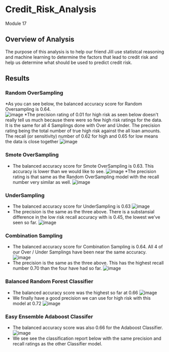 # Credit_Risk_Analysis
Module 17

## Overview of Analysis

The purpose of this analysis is to help our friend Jill use statistcal reasoning and machine learning to determine the factors that lead to credit risk and help us determine what should be used to predict credit risk.

## Results
  ### Random OverSampling
  *As you can see below, the balanced accuracy score for Random Oversampling is 0.64.  
  ![image](https://user-images.githubusercontent.com/108240844/198165321-194358a9-828a-4ba2-a6f6-6320e30eaaf3.png)
  *The precision rating of 0.01 for high risk as seen below doesn't really tell us much because there were so few high risk ratings for the data.  It is the same for all   4 Samplings done with Over and Under.  The precision rating being the total number of true high risk against the all loan amounts.  The recall (or sensitivity) number    of 0.62 for high and 0.65 for low means the data is close together
  ![image](https://user-images.githubusercontent.com/108240844/198158496-e09e70aa-82c0-498b-b664-17742b4b271c.png)
  ### Smote OverSampling
  * The balanced accuracy score for Smote OverSampling is 0.63.  This accuracy is lower than we would like to see.
  ![image](https://user-images.githubusercontent.com/108240844/198165377-114f2d7d-fc3b-4c72-8e6a-fde5201e258e.png)
  *The precision rating is that same as the Random OverSampling model with the recall number very similar as well.
  ![image](https://user-images.githubusercontent.com/108240844/198164996-9aa6bcf1-1f29-4eb4-8a47-53f3ff06552d.png)
  ### UnderSampling
  * The balanced accuracy score for UnderSampling is 0.63
  ![image](https://user-images.githubusercontent.com/108240844/198165550-3bca93ab-0484-4730-85ac-3ae3864074d4.png)
  * The precision is the same as the three above.  There is a substansial difference in the low risk recall accuracy with is 0.45, the lowest we've seen so far.
  ![image](https://user-images.githubusercontent.com/108240844/198166160-9c59a07e-d6ea-471e-ae07-7f5278bcabb7.png)
  ### Combination Sampling
  * The balanced accuracy score for Combination Sampling is 0.64.  All 4 of our Over / Under Samplings have been near the same accuracy.
  ![image](https://user-images.githubusercontent.com/108240844/198166294-682af6b9-9dfb-44f3-bb91-0713eb63630e.png)
  *  The precision is the same as the three above.  This has the highest recall number 0.70 than the four have had so far.
  ![image](https://user-images.githubusercontent.com/108240844/198166420-f5b59d5a-613a-4ed0-aca2-9ae6c8103a10.png)
  ### Balanced Random Forest Classifier
  * The balanced accuracy score was the highest so far at 0.66
  ![image](https://user-images.githubusercontent.com/108240844/198167024-29cf1861-0a32-436b-8b85-13a172470251.png)
  * We finally have a good precision we can use for high risk with this model at 0.72
  ![image](https://user-images.githubusercontent.com/108240844/198167187-637ea769-ee7b-4b0e-8f25-0b9f3f1334cf.png)
  ### Easy Ensemble Adaboost Classifer
  * The balanced accuracy score was also 0.66 for the Adaboost Classifier.
  ![image](https://user-images.githubusercontent.com/108240844/198167267-52857277-4973-4c82-8802-3366b7ba8caa.png)
  * We see see the classification report below with the same precision and recall ratings as the other Classifier model.


